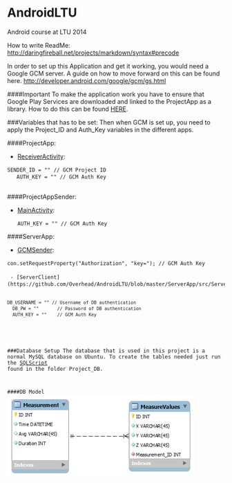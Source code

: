 AndroidLTU
==========

Android course at LTU 2014

How to write ReadMe: http://daringfireball.net/projects/markdown/syntax#precode

In order to set up this Application and get it working, you would need a Google GCM server.
A guide on how to move forward on this can be found here.
http://developer.android.com/google/gcm/gs.html

####Important
To make the application work you have to ensure that Google Play Services are downloaded and linked to the ProjectApp as a library. How to do this can be found [HERE](http://developer.android.com/google/play-services/setup.html).

###Variables that has to be set:
Then when GCM is set up, you need to apply the Project_ID and Auth_Key variables in the different apps.

####ProjectApp:
 - [ReceiverActivity](https://github.com/Overhead/AndroidLTU/blob/master/ProjectApp/src/com/mini/project/RecieverActivity.java):
  <pre><code>SENDER_ID = "" // GCM Project ID
   AUTH_KEY = "" // GCM Auth Key
  </code></pre>
   
####ProjectAppSender:
 - [MainActivity](https://github.com/Overhead/AndroidLTU/blob/master/ProjectAppSender/src/com/example/porjectappsender/MainActivity.java):
   <pre><code>AUTH_KEY = "" // GCM Auth Key
   </code></pre>
   
####ServerApp:
 - [GCMSender](https://github.com/Overhead/AndroidLTU/blob/master/ServerApp/src/GCMSender.java):
  <pre><code>con.setRequestProperty("Authorization", "key="); // GCM Auth Key

 - [ServerClient](https://github.com/Overhead/AndroidLTU/blob/master/ServerApp/src/ServerClient.java):
  <pre><code>DB_USERNAME = "" // Username of DB authentication
  DB_PW = ""       // Password of DB authentication
  AUTH_KEY = ""    // GCM Auth Key
  </code></pre>

###Database Setup
The database that is used in this project is a normal MySQL database on Ubuntu.
To create the tables needed just run the [SQLScript](https://github.com/Overhead/AndroidLTU/blob/master/Project%20DB/Database%20CreateScript.sql) found in the folder Project_DB.

####DB Model
![Alt text](https://raw.githubusercontent.com/Overhead/AndroidLTU/master/Project%20DB/Database%20Model.png "Optional title")
